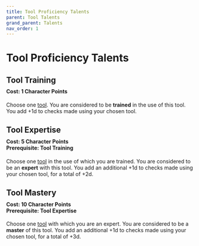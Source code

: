 ```yaml
---
title: Tool Proficiency Talents
parent: Tool Talents
grand_parent: Talents
nav_order: 1
---
```


# Tool Proficiency Talents

## Tool Training

<div style="margin-top:-10px;"></div>

#### **Cost:** 1 Character Points
Choose one [tool](https://stormchaserroleplaying.com/stormchaserRPG/Equipment/Tools/). You are considered to be **trained** in the use of this tool. You add +1d to checks made using your chosen tool.

## Tool Expertise

<div style="margin-top:-10px;"></div>

#### **Cost:** 5 Character Points<br>**Prerequisite:** Tool Training
Choose one [tool](https://stormchaserroleplaying.com/stormchaserRPG/Equipment/Tools/) in the use of which you are trained. You are considered to be an **expert** with this tool. You add an additional +1d to checks made using your chosen tool, for a total of +2d.

## Tool Mastery

<div style="margin-top:-10px;"></div>

#### **Cost:** 10 Character Points<br>**Prerequisite:** Tool Expertise
Choose one [tool](https://stormchaserroleplaying.com/stormchaserRPG/Equipment/Tools/) with which you are an expert. You are considered to be a **master** of this tool. You add an additional +1d to checks made using your chosen tool, for a total of +3d.
